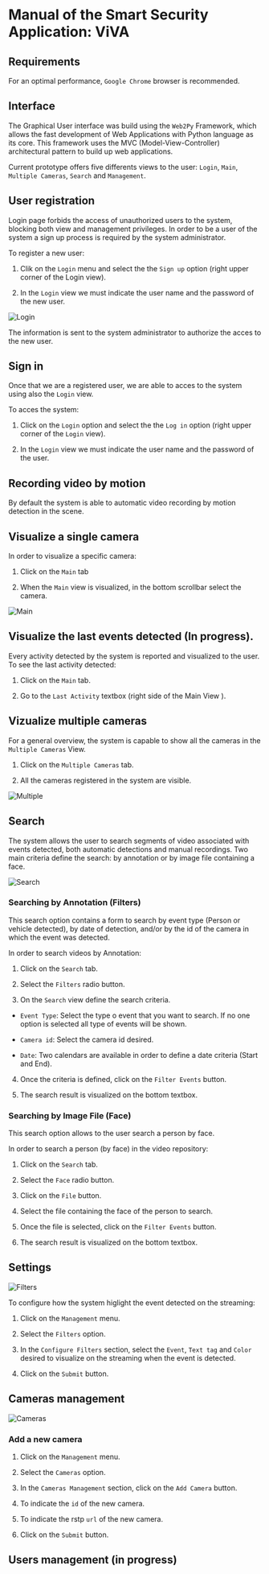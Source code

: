 # Manual of the Smart Security Application: ViVA
 
## Requirements

For an optimal performance, `Google Chrome` browser is recommended.  

## Interface

The Graphical User interface was build using the `Web2Py` Framework, which allows the fast development of Web Applications with Python language as its core. This framework uses the MVC (Model-View-Controller) architectural pattern to build up web applications.

Current prototype offers five differents views to the user: `Login`, `Main`, `Multiple Cameras`, `Search` and `Management`.

## User registration

Login page forbids the access of unauthorized users to the system, blocking both view and management privileges. In order to be a user of the system a sign up process is required by the system administrator. 

To register a new user:

1. Clik on the `Login` menu and select the the `Sign up` option (right upper corner of the Login view).

2. In the `Login` view we must indicate the user name and the password of the new user.

![Login](images/login.png)

 
The information is sent to the system administrator to authorize the acces to the new user.
 
## Sign in

Once that we are a registered user, we are able to acces to the system using also the `Login` view.

To acces the system:

1. Click on the `Login` option and select the the `Log in` option (right upper corner of the `Login` view).

2. In the `Login` view we must indicate the user name and the password of the user.

## Recording video by motion

By default the system is able to automatic video recording by motion detection in the scene.

## Visualize a single camera

In order to visualize a specific camera:

1. Click on the `Main` tab

2. When the `Main` view is visualized, in the bottom scrollbar select the camera.

![Main](images/main.png)

## Visualize the last events detected (In progress).

Every activity detected by the system is reported and visualized to the user. To see the last activity detected:

1. Click on the `Main` tab.

2. Go to the `Last Activity` textbox (right side of the Main View ).


## Vizualize multiple cameras

For a general overview, the system is capable to show all the cameras in the `Multiple Cameras` View. 
 
1. Click on the `Multiple Cameras` tab.

2. All the cameras registered in the system are visible.

![Multiple](images/multipleCameras.png)
 
## Search

The system allows the user to search segments of video associated with events detected, both automatic detections and manual recordings. Two main criteria define the search: by annotation or by image file containing a face.

![Search](images/search.png)

### Searching by Annotation (Filters)

This  search option contains a form to search by event type (Person or vehicle detected), by date of detection, and/or by the id of the camera in which the event was detected.

In order to search videos by Annotation:


1. Click on the `Search` tab.

2. Select the `Filters` radio button.

3. On the `Search` view define the search criteria.

- `Event Type`: Select the type o event that you want to search. If no one option is selected all type of events will be shown.

- `Camera id`: Select the camera id desired.

- `Date`: Two calendars are available in order to define a date criteria (Start and End).

4. Once the criteria is defined, click on the `Filter Events` button.

5. The search result is visualized on the bottom textbox.

### Searching by Image File (Face)

This search option allows to the user search a person by face.

In order to search a person (by face) in the video repository:

1. Click on the `Search` tab.

2. Select the `Face` radio button.

3. Click on the `File` button.

4. Select the file containing the face of the person to search.

5. Once the file is selected, click on the `Filter Events` button.

6. The search result is visualized on the bottom textbox.

## Settings

![Filters](images/managementFilters.png)

To configure how the system higlight the event detected on the streaming:

1. Click on the `Management` menu.

2. Select the `Filters` option.

3. In the `Configure Filters` section, select the `Event`, `Text tag` and `Color` desired to visualize on the streaming when the event is detected.

4. Click on the `Submit` button.


## Cameras management

![Cameras](images/managementCameras.png)

### Add a new camera

1. Click  on the `Management` menu.

2. Select the `Cameras` option.

3. In the `Cameras Management` section, click on the `Add Camera` button.

4. To indicate the `id` of the new camera.

5. To indicate the rstp `url` of the new camera.

6. Click on the `Submit` button.

## Users management (in progress)



